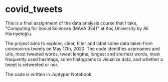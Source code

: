 # covid_tweets
This is a final assignment of the data analysis course that I take, "Computing for Social Sciences (MAVA 354)" at Koç University by Ali Hürriyetoğlu.

The project aims to explore, clear, filter and label some data taken from coronovirus tweets on May 17th, 2020. The code identifies usernames and urls, most tweeted words, tweet lengths, longest and shortest words, most frequently used hashtags, some histograms to visualize data, and whether a tweet is retweeted or nor.

The code is written in Juptyper Notebook. 
